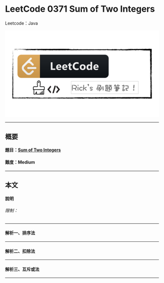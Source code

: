 # LeetCode 0371 Sum of Two Integers
Leetcode：Java

![](https://github.com/rickbsr/LeetCode/blob/main/pics/leetcode.png?raw=true)

---

## 概要

#### 題目：[Sum of Two Integers](https://leetcode.com/problems/sum-of-two-integers/)

#### 難度：Medium

---

## 本文

#### 說明


###### 限制：

---

#### 解析一、排序法



---

#### 解析二、扣除法



---

#### 解析三、互斥或法



---

<!-- ###### tags: `leetcode` `java` `easy` -->